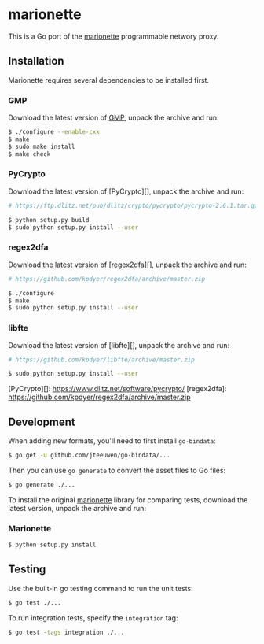 marionette
==========

This is a Go port of the [marionette][] programmable networy proxy.

## Installation

Marionette requires several dependencies to be installed first.

### GMP

Download the latest version of [GMP][], unpack the
archive and run:

```sh
$ ./configure --enable-cxx
$ make
$ sudo make install
$ make check
```



### PyCrypto

Download the latest version of [PyCrypto][], unpack the archive and run:

```sh
# https://ftp.dlitz.net/pub/dlitz/crypto/pycrypto/pycrypto-2.6.1.tar.gz

$ python setup.py build
$ sudo python setup.py install --user
```


### regex2dfa

Download the latest version of [regex2dfa][], unpack the archive and run:

```sh
# https://github.com/kpdyer/regex2dfa/archive/master.zip

$ ./configure
$ make
$ sudo python setup.py install --user
```


### libfte

Download the latest version of [libfte][], unpack the archive and run:

```sh
# https://github.com/kpdyer/libfte/archive/master.zip

$ sudo python setup.py install --user
```


[marionette]: https://github.com/marionette-tg/marionette
[GMP]: https://gmplib.org
[PyCrypto][]: https://www.dlitz.net/software/pycrypto/
[regex2dfa]: https://github.com/kpdyer/regex2dfa/archive/master.zip



## Development

When adding new formats, you'll need to first install `go-bindata`:

```sh
$ go get -u github.com/jteeuwen/go-bindata/...
```

Then you can use `go generate` to convert the asset files to Go files:

```sh
$ go generate ./...
```

To install the original [marionette][] library for comparing tests, download
the latest version, unpack the archive and run:

### Marionette

```sh
$ python setup.py install
```


## Testing

Use the built-in go testing command to run the unit tests:

```sh
$ go test ./...
```

To run integration tests, specify the `integration` tag:

```sh
$ go test -tags integration ./...
```